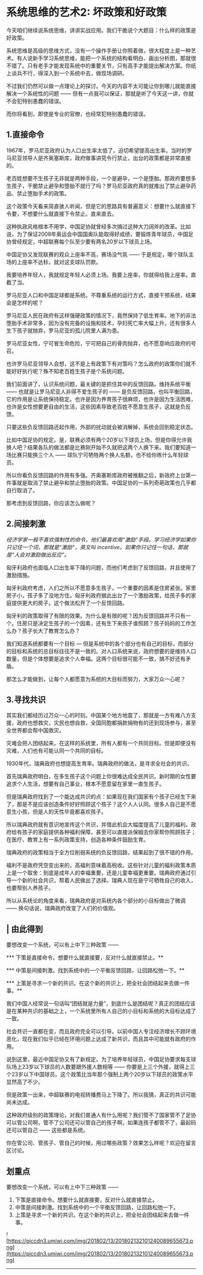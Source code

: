 # 系统思维的艺术2: 坏政策和好政策

今天咱们继续说系统思维，讲讲实战应用。我们干脆说个大题目：什么样的政策是好政策。

系统思维是高级的思维方式，没有一个操作手册让你照着做，很大程度上是一种艺术。有人说新手学习系统思维，能把一个系统的结构看明白、画出分析图，那就很不错了。只有老手才能发现系统中的重要关节，只有高手才能提出解决方案。你纸上谈兵不行，得深入到一个系统中去，做现场调研。

不过我们仍然可以做一点理论上的探讨。今天的内容不太可能让你到哪儿就能直接解决一个系统性的问题 —— 但有一点我可以保证，那就是听了今天这一讲，你就不会犯特别愚蠢的错误。

而你将看到，即使是专业的官僚，也经常犯特别愚蠢的错误。

## 1.直接命令

1967年，罗马尼亚政府认为人口出生率太低了，迫切希望提高出生率。当时的罗马尼亚领导人是齐奥塞斯库，政府做事讲究令行禁止，出台的政策都是非常直接的。

老百姓想要不生孩子无非就是两种手段，一个是避孕，一个是堕胎。那政府要想多生孩子，干脆禁止避孕和堕胎不就行了吗？罗马尼亚政府真的就推出了禁止避孕药品、禁止堕胎手术的政策。

这个政策今天看来简直骇人听闻，但是它的思路具有普遍意义：想要什么就直接下令要，不想要什么就直接下令禁止。直来直去。

这种执政风格根本不用学，中国足协就曾经多次搞过这种大刀阔斧的改革。比如说，为了保证2008年奥运会中国国奥队能取得好成绩，要锻炼青年球员，中国足协曾经规定，中超联赛每个队至少要有两名20岁以下球员上场。

中国足协又发现联赛的观众上座率不高，赛场没气氛 —— 于是规定，哪个球队主场的上座率不达标，就对这支球队罚款。

我要培养年轻人，我就规定年轻人必须上场。我要上座率，你就得给我上座率。直截了当。

罗马尼亚人口和中国足球都是系统。不尊重系统的运行方式，直接干预系统，结果会是怎样的呢？

罗马尼亚人民在政府有这样强硬政策的情况下，竟然保持了低生育率。地下的非法堕胎手术非常多，因为没有完备的设施和技术，孕妇死亡率大幅上升。还有很多人生下孩子就抛弃，罗马尼亚的孤儿院里人满为患。

罗马尼亚女性，宁可冒生命危险，宁可把自己的骨肉抛弃，也不愿意响应政府的号召。

也许罗马尼亚领导人会想，这不是上有政策下有对策吗？怎么政府的政策你们就不能好好执行呢？殊不知老百姓生孩子是个系统问题。

我们前面讲了，认识系统问题，最关键的是抓住其中的反馈回路。维持系统平衡 —— 也就是让罗马尼亚人非得不爱生孩子的 —— 是负反馈回路，也叫平衡回路，它的作用是让系统保持稳定。也许是因为养育孩子很麻烦，也许是因为生活困难，也许是女性想要更自由的生活，这些因素导致老百姓不愿意生孩子，这就是负反馈。

只要这些负反馈回路还起作用，外部的扰动就会被消解掉，系统会回到稳定状态。

比如中国足协的规定。是，联赛必须有两个20岁以下球员上场，但是你得允许我换人吧？结果各队的做法都是比赛刚开始不久就把这两个人换下来。我们要知道一场比赛只能换三个人 —— 球队宁可牺牲两个换人名额，也不给你练什么年轻球员。

所以你看负反馈回路的作用有多强。齐奥塞斯库政府被推翻之后，新政府上台第一件事就是取消了禁止避孕和禁止堕胎的政策。中国足协的一系列奇葩政策也几乎都自行取消了。

那考虑到反馈回路，你应该怎么做呢？

## 2.间接刺激

 *经济学家一般不喜欢强制性的命令，他们最喜欢用“激励”手段。学习经济学如果你只记住一个词，那就是“激励”，英文叫 incentive。如果你只记住一句话，那就是“人会对激励做出反应”。*

匈牙利政府也面临人口出生率下降的问题，而他们考虑到了反馈回路，并且使用了激励措施。

匈牙利政府考虑，人们之所以不愿意多生孩子，一个重要的因素是住房紧张。家里房子小，孩子多了没地方住。匈牙利政府据此出台了一个激励政策，给孩子多的家庭提供更大的房子。这个做法松开了一个反馈回路。

匈牙利的政策取得了有限的效果。为什么是有限的呢？因为反馈回路并不只有一个。住房只是决定生孩子的一个因素，还有生下来孩子谁照顾？孩子妈妈的工作怎么办？孩子长大了教育怎么办？

我们知道系统都要有一个目标 — 但是系统中的各个部分也有自己的目标，而部分的目标和系统的总目标往往不是一致的。对人口系统来说，政府想要的是维持人口数量，但是个体想要是追求个人幸福。这两个目标很可能不一致，搞不好还有矛盾。

那怎么才能做到，让每个人都愿意为系统的大目标而努力，大家万众一心呢？

## 3.寻找共识

其实我们都经历过万众一心的时刻。中国某个地方地震了，那就是一方有难八方支援，政府也想救灾，灾民也想自救，全国同胞都捐款捐物有的还到现场参与，甚至全世界都会帮中国救灾。

灾难会把人团结起来。在这样的系统里，所有人都有一个共同目标。但是即便没有灾难，人们也有可能认同一个共同的目标。

1930年代，瑞典政府也想提高生育率。瑞典政府的做法，是寻求全社会的共识。

首先瑞典政府明白，在多生孩子这个问题上你很难达成全民共识。新时期的女性要追求个人生活，想要有自己事业，根本不愿意留在家里一直生孩子。

但是瑞典政府找到了一个能达成共识的点：如果现在我们国家有个孩子已经生下来了，那是不是应该创造条件好好照顾这个孩子？这个人人认同。很多人自己是不愿意生小孩，但是人的天性毕竟都喜欢孩子。

所以瑞典政府就有意识地宣传这个共识，并借此机会大幅度提高了儿童的福利。政府给有孩子的家庭提供各种福利保障，甚至可以直接派保姆去你家帮你照顾孩子；在医疗、教育上有一系列政策支持，创造各种条件鼓励生育。

瑞典政府的政策相当于全方位削弱系统的负反馈回路，结果起到了很不错的作用。

福利不是政府凭空变出来的，高福利意味着高税收。这些针对儿童的福利政策本质上是一个取舍：到底是成年人的幸福重要，还是儿童幸福更重要。瑞典政府通过引导一个新的社会共识，帮着人民做出了选择。瑞典人现在是宁可牺牲自己的收入，也要帮别人养孩子。

所以从系统论的角度来看，瑞典政府是对系统内各个部分的小目标做出了微调 —— 换句话说，瑞典政府改变了人们的价值观。

## | 由此得到

要想改变一个系统，可以有上中下三种政策 ——

 *** 下策是直接命令。想要什么就直接要，反对什么就直接禁止。**

 *** 中策是间接刺激。找到系统中的一个平衡反馈回路，让回路松弛一下。**

 *** 上策是寻求一个新的共识。在这个新的共识上，把全社会团结起来去做一件事。**

我们中国人经常说一句话叫“团结就是力量”，到底什么是团结呢？真正的团结应该是在某种共识的基础之上，一个系统里所有人自己的小目标和系统的大目标达成了一致。

社会共识一直都在变，而且政府完全可以引导。以前中国人专注经济增长不顾环境恶化，现在我们似乎已经在环境问题上达成了新共识，而且其中可能就有政府的作用。

说到这里，最近中国足协又有了新规定。为了培养年轻球员，中国足协要求每支球队场上23岁以下球员的人数要跟外援人数相等 —— 你要是上三个外援，就得上三个23岁以下中国球员。这个政策比当年那个强制上两个20岁以下球员的政策水平显然高了不少。

但是政策一出来，中超联赛的电视转播费马上下降了。所以我猜，真正的共识可能尚未达成。

这种政府级别的政策理论，对我们普通人有什么用呢？我们管不了国家管不了足协可以管公司啊，管不了公司还可以管自己的孩子啊，如果连孩子都管不了，最起码还可以管自己 —— 这些都是系统。

你在管公司、管孩子、管自己的时候，用过哪些政策？效果怎么样呢？欢迎在留言区讨论。

## 划重点

要想改变一个系统，可以有上中下三种政策 —— 
1. 下策是直接命令。想要什么就直接要，反对什么就直接禁止。
2. 中策是间接刺激。找到系统中的一个平衡反馈回路，让回路松弛一下。
3. 上策是寻求一个新的共识。在这个新的共识上，把全社会团结起来去做一件事。

![https://piccdn3.umiwi.com/img/201802/13/201802132101240089655673.png](https://piccdn3.umiwi.com/img/201802/13/201802132101240089655673.png)

---
